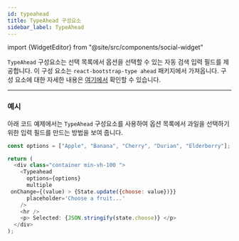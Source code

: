 ```yaml
---
id: typeahead
title: TypeAhead 구성요소
sidebar_label: TypeAhead
---
```


import {WidgetEditor} from "@site/src/components/social-widget"

`TypeAhead` 구성요소는 선택 목록에서 옵션을 선택할 수 있는 자동 검색 입력 필드를 제공합니다. 이 구성 요소는 `react-bootstrap-type ahead` 패키지에서 가져옵니다. 구성 요소에 대한 자세한 내용은 [여기에서](https://github.com/ericgio/react-bootstrap-typeahead) 확인할 수 있습니다.

<hr class="subsection" />

### 예시

아래 코드 예제에서는 `TypeAhead` 구성요소를 사용하여 옵션 목록에서 과일을 선택하기 위한 입력 필드를 만드는 방법을 보여 줍니다.

<WidgetEditor id='1' height="220px">

```js
const options = ["Apple", "Banana", "Cherry", "Durian", "Elderberry"];

return (
  <div class="container min-vh-100 ">
    <Typeahead
      options={options}
      multiple
 onChange={(value) > {State.update({choose: value})}}
      placeholder='Choose a fruit...'
    />
    <hr />
    <p> Selected: {JSON.stringify(state.choose)} </p>
  </div>
);
```

</WidgetEditor>